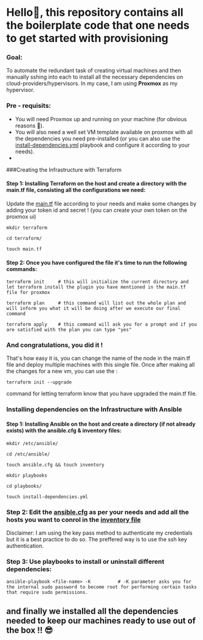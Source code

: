 # Hello👋, this repository contains all the boilerplate code that one needs to get started with provisioning

### Goal:
To automate the redundant task of creating virtual machines and then manually sshing into each to install all the necessary dependencies on cloud-providers/hypervisors. In my case, I am using **Proxmox** as my hypervisor.

### Pre - requisits:
- You will need Proxmox up and running on your machine (for obvious reasons 🙂).
- You will also need a well set VM template available on proxmox with all the dependencies you need pre-installed (or you can also use the [install-dependencies.yml](https://github.com/hardiklokwani/provisioning/blob/master/boilerplates/ansible/playbooks/install-dependencies.yml) playbook and configure it according to your needs).
- 
###Creating the Infrastructure with Terraform

#### Step 1: Installing Terraform on the host and create a directory with the main.tf file, consisting all the configurations we need:
Update the [main.tf](https://github.com/hardiklokwani/provisioning/blob/master/boilerplates/terraform/main.tf) file according to your needs and make some changes by adding your token id and secret ! (you can create your own token on the proxmox ui)
```shell
mkdir terraform

cd terraform/

touch main.tf
```
#### Step 2: Once you have configured the file it's time to run the following commands: 
```shell
terraform init     # this will initialize the current directory and let terraform install the plugin you have mentioned in the main.tf file for proxmox

terraform plan     # this command will list out the whole plan and will inform you what it will be doing after we execute our final command

terraform apply    # this command will ask you for a prompt and if you are satisfied with the plan you can type "yes"
```
### And congratulations, you did it !
That's how easy it is, you can change the name of the node in the main.tf file and deploy multiple machines with this single file. Once after making all the changes for a new vm, you can use the :
```shell
terraform init --upgrade
```
command for letting terraform know that you have upgraded the main.tf file.

### Installing dependencies on the Infrastructure with Ansible

#### Step 1: Installing Ansible on the host and create a directory (if not already exists) with the ansible.cfg & inventory files:
```
mkdir /etc/ansible/

cd /etc/ansible/

touch ansible.cfg && touch inventory

mkdir playbooks

cd playbooks/

touch install-dependencies.yml
````

### Step 2: Edit the [ansible.cfg](https://github.com/hardiklokwani/provisioning/blob/master/boilerplates/ansible/ansible.cfg) as per your needs and add all the hosts you want to conrol in the [inventory file](https://github.com/hardiklokwani/provisioning/blob/master/boilerplates/ansible/inventory)

Disclaimer: I am using the key pass method to authenticate my credentials but it is a best practice to do so. The preffered way is to use the ssh key authentication.

### Step 3: Use playbooks to install or uninstall different dependencies:
````
ansible-playbook <file-name> -K          # -K parameter asks you for the internal sudo password to become root for performing certain tasks that require sudo permissions.
````
## and finally we installed all the dependencies needed to keep our machines ready to use out of the box !! 😎




